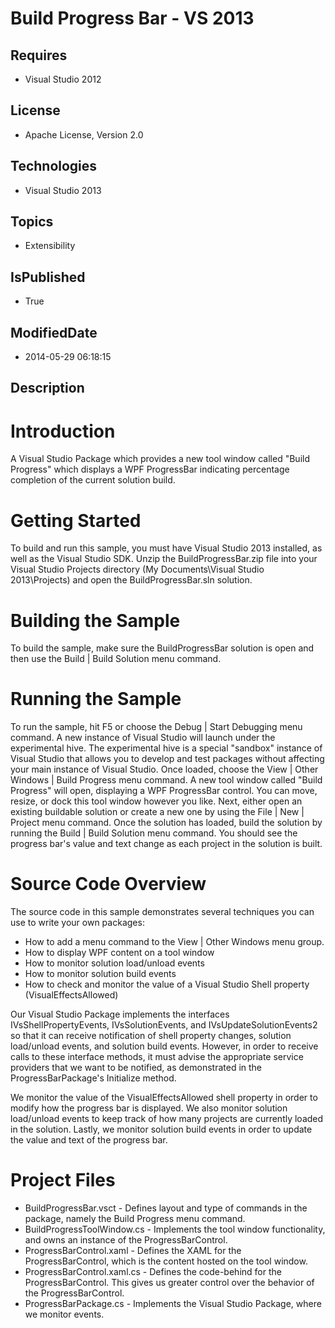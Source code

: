 # Build Progress Bar - VS 2013
## Requires
* Visual Studio 2012
## License
* Apache License, Version 2.0
## Technologies
* Visual Studio 2013
## Topics
* Extensibility
## IsPublished
* True
## ModifiedDate
* 2014-05-29 06:18:15
## Description

<div id="longDesc">
<h1><span>Introduction</span></h1>
<p>A Visual Studio Package which provides a new tool window called &quot;Build Progress&quot; which displays a WPF ProgressBar indicating percentage completion of the current solution build.</p>
<h1><span>Getting Started</span></h1>
<p>To build and run this sample, you must have Visual Studio 2013 installed, as well as the Visual Studio SDK. Unzip the BuildProgressBar.zip file into your Visual Studio Projects directory (My Documents\Visual Studio 2013\Projects) and open the BuildProgressBar.sln
 solution.</p>
<h1><span>Building the Sample</span></h1>
<p>To build the sample, make sure the BuildProgressBar solution is open and then use the Build | Build Solution menu command.</p>
<h1><span>Running the Sample</span></h1>
<p>To run the sample, hit F5 or choose the Debug | Start Debugging menu command. A new instance of Visual Studio will launch under the experimental hive. The experimental hive is a special &quot;sandbox&quot; instance of Visual Studio that allows you to develop and test
 packages without affecting your main instance of Visual Studio. Once loaded, choose the View | Other Windows | Build Progress menu command. A new tool window called &quot;Build Progress&quot; will open, displaying a WPF ProgressBar control. You can move, resize, or
 dock this tool window however you like. Next, either open an existing buildable solution or create a new one by using the File | New | Project menu command. Once the solution has loaded, build the solution by running the Build | Build Solution menu command.
 You should see the progress bar's value and text change as each project in the solution is built.</p>
<h1><span>Source Code Overview</span></h1>
<p>The source code in this sample demonstrates several techniques you can use to write your own packages:</p>
<ul>
<li>How to add a menu command to the View | Other Windows menu group. </li><li>How to display WPF content on a tool window </li><li>How to monitor solution load/unload events </li><li>How to monitor solution build events </li><li>How to check and monitor the value of a Visual Studio Shell property (VisualEffectsAllowed)
</li></ul>
<p>Our Visual Studio Package implements the interfaces IVsShellPropertyEvents, IVsSolutionEvents, and IVsUpdateSolutionEvents2 so that it can receive notification of shell property changes, solution load/unload events, and solution build events. However, in
 order to receive calls to these interface methods, it must advise the appropriate service providers that we want to be notified, as demonstrated in the ProgressBarPackage's Initialize method.</p>
<p>We monitor the value of the VisualEffectsAllowed shell property in order to modify how the progress bar is displayed. We also monitor solution load/unload events to keep track of how many projects are currently loaded in the solution. Lastly, we monitor
 solution build events in order to update the value and text of the progress bar.</p>
<h1><span>Project Files</span></h1>
<ul>
<li>BuildProgressBar.vsct - Defines layout and type of commands in the package, namely the Build Progress menu command.
</li><li>BuildProgressToolWindow.cs - Implements the tool window functionality, and owns an instance of the ProgressBarControl.
</li><li>ProgressBarControl.xaml - Defines the XAML for the ProgressBarControl, which is the content hosted on the tool window.
</li><li>ProgressBarControl.xaml.cs - Defines the code-behind for the ProgressBarControl. This gives us greater control over the behavior of the ProgressBarControl.
</li><li>ProgressBarPackage.cs - Implements the Visual Studio Package, where we monitor events.&nbsp;
</li></ul>
</div>
